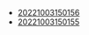 - [20221003150156](/zet/20221003150156/README.md)
- [20221003150155](/zet/20221003150155/README.md)
